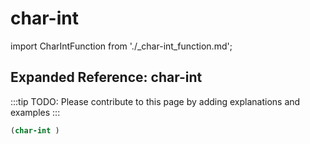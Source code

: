 # char-int

import CharIntFunction from './_char-int_function.md';

<CharIntFunction />

## Expanded Reference: char-int

:::tip
TODO: Please contribute to this page by adding explanations and examples
:::

```lisp
(char-int )
```
